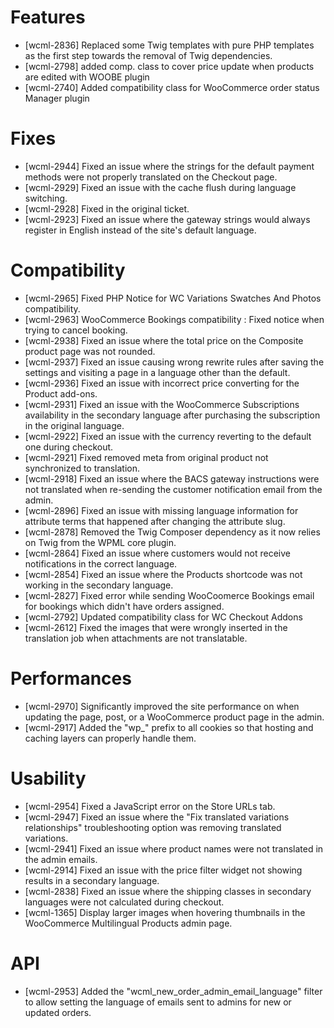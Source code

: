 # Features
* [wcml-2836] Replaced some Twig templates with pure PHP templates as the first step towards the removal of Twig dependencies.
* [wcml-2798] added comp. class to cover price update when products are edited with WOOBE plugin
* [wcml-2740] Added compatibility class for WooCommerce order status Manager plugin

# Fixes
* [wcml-2944] Fixed an issue where the strings for the default payment methods were not properly translated on the Checkout page.
* [wcml-2929] Fixed an issue with the cache flush during language switching.
* [wcml-2928] Fixed in the original ticket.
* [wcml-2923] Fixed an issue where the gateway strings would always register in English instead of the site's default language.

# Compatibility
* [wcml-2965] Fixed PHP Notice for WC Variations Swatches And Photos compatibility.
* [wcml-2963] WooCommerce Bookings compatibility : Fixed notice when trying to cancel booking.
* [wcml-2938] Fixed an issue where the total price on the Composite product page was not rounded.
* [wcml-2937] Fixed an issue causing wrong rewrite rules after saving the settings and visiting a page in a language other than the default.
* [wcml-2936] Fixed an issue with incorrect price converting for the Product add-ons.
* [wcml-2931] Fixed an issue with the WooCommerce Subscriptions availability in the secondary language after purchasing the subscription in the original language.
* [wcml-2922] Fixed an issue with the currency reverting to the default one during checkout.
* [wcml-2921] Fixed removed meta from original product not synchronized to translation.
* [wcml-2918] Fixed an issue where the BACS gateway instructions were not translated when re-sending the customer notification email from the admin.
* [wcml-2896] Fixed an issue with missing language information for attribute terms that happened after changing the attribute slug.
* [wcml-2878] Removed the Twig Composer dependency as it now relies on Twig from the WPML core plugin.
* [wcml-2864] Fixed an issue where customers would not receive notifications in the correct language.
* [wcml-2854] Fixed an issue where the Products shortcode was not working in the secondary language.
* [wcml-2827] Fixed error while sending WooCoomerce Bookings email for bookings which didn't have orders assigned.
* [wcml-2792] Updated compatibility class for WC Checkout Addons
* [wcml-2612] Fixed the images that were wrongly inserted in the translation job when attachments are not translatable.

# Performances
* [wcml-2970] Significantly improved the site performance on when updating the page, post, or a WooCommerce product page in the admin.
* [wcml-2917] Added the "wp_" prefix to all cookies so that hosting and caching layers can properly handle them.

# Usability
* [wcml-2954] Fixed a JavaScript error on the Store URLs tab.
* [wcml-2947] Fixed an issue where the "Fix translated variations relationships" troubleshooting option was removing translated variations.
* [wcml-2941] Fixed an issue where product names were not translated in the admin emails.
* [wcml-2914] Fixed an issue with the price filter widget not showing results in a secondary language.
* [wcml-2838] Fixed an issue where the shipping classes in secondary languages were not calculated during checkout.
* [wcml-1365] Display larger images when hovering thumbnails in the WooCommerce Multilingual Products admin page.

# API
* [wcml-2953] Added the "wcml_new_order_admin_email_language" filter to allow setting the language of emails sent to admins for new or updated orders.